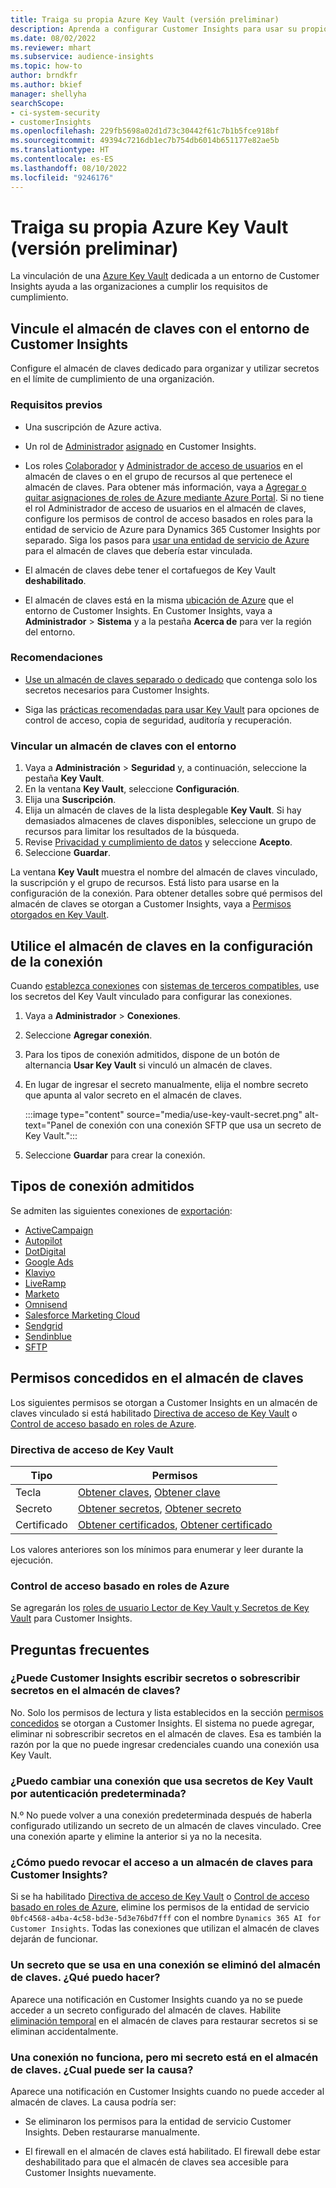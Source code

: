 ```yaml
---
title: Traiga su propia Azure Key Vault (versión preliminar)
description: Aprenda a configurar Customer Insights para usar su propio Azure Key Vault para gestionar secretos.
ms.date: 08/02/2022
ms.reviewer: mhart
ms.subservice: audience-insights
ms.topic: how-to
author: brndkfr
ms.author: bkief
manager: shellyha
searchScope:
- ci-system-security
- customerInsights
ms.openlocfilehash: 229fb5698a02d1d73c30442f61c7b1b5fce918bf
ms.sourcegitcommit: 49394c7216db1ec7b754db6014b651177e82ae5b
ms.translationtype: HT
ms.contentlocale: es-ES
ms.lasthandoff: 08/10/2022
ms.locfileid: "9246176"
---
```

# <a name="bring-your-own-azure-key-vault-preview"></a>Traiga su propia Azure Key Vault (versión preliminar)

La vinculación de una [Azure Key Vault](/azure/key-vault/general/basic-concepts) dedicada a un entorno de Customer Insights ayuda a las organizaciones a cumplir los requisitos de cumplimiento.

## <a name="link-the-key-vault-to-the-customer-insights-environment"></a>Vincule el almacén de claves con el entorno de Customer Insights

Configure el almacén de claves dedicado para organizar y utilizar secretos en el límite de cumplimiento de una organización.

### <a name="prerequisites"></a>Requisitos previos

- Una suscripción de Azure activa.

- Un rol de [Administrador](permissions.md#admin) [asignado](permissions.md#add-users) en Customer Insights.

- Los roles [Colaborador](/azure/role-based-access-control/built-in-roles#contributor) y [Administrador de acceso de usuarios](/azure/role-based-access-control/built-in-roles#user-access-administrator) en el almacén de claves o en el grupo de recursos al que pertenece el almacén de claves. Para obtener más información, vaya a [Agregar o quitar asignaciones de roles de Azure mediante Azure Portal](/azure/role-based-access-control/role-assignments-portal). Si no tiene el rol Administrador de acceso de usuarios en el almacén de claves, configure los permisos de control de acceso basados en roles para la entidad de servicio de Azure para Dynamics 365 Customer Insights por separado. Siga los pasos para [usar una entidad de servicio de Azure](connect-service-principal.md) para el almacén de claves que debería estar vinculada.

- El almacén de claves debe tener el cortafuegos de Key Vault **deshabilitado**.

- El almacén de claves está en la misma [ubicación de Azure](https://azure.microsoft.com/global-infrastructure/geographies/#overview) que el entorno de Customer Insights. En Customer Insights, vaya a **Administrador** > **Sistema** y a la pestaña **Acerca de** para ver la región del entorno.

### <a name="recommendations"></a>Recomendaciones

- [Use un almacén de claves separado o dedicado](/azure/key-vault/general/best-practices#why-we-recommend-separate-key-vaults) que contenga solo los secretos necesarios para Customer Insights.

- Siga las [prácticas recomendadas para usar Key Vault](/azure/key-vault/general/best-practices#turn-on-logging) para opciones de control de acceso, copia de seguridad, auditoría y recuperación.

### <a name="link-a-key-vault-to-the-environment"></a>Vincular un almacén de claves con el entorno

1. Vaya a **Administración** > **Seguridad** y, a continuación, seleccione la pestaña **Key Vault**.
1. En la ventana **Key Vault**, seleccione **Configuración**.
1. Elija una **Suscripción**.
1. Elija un almacén de claves de la lista desplegable **Key Vault**. Si hay demasiados almacenes de claves disponibles, seleccione un grupo de recursos para limitar los resultados de la búsqueda.
1. Revise [Privacidad y cumplimiento de datos](connections.md#data-privacy-and-compliance) y seleccione **Acepto**.
1. Seleccione **Guardar**.

La ventana **Key Vault** muestra el nombre del almacén de claves vinculado, la suscripción y el grupo de recursos. Está listo para usarse en la configuración de la conexión.
Para obtener detalles sobre qué permisos del almacén de claves se otorgan a Customer Insights, vaya a [Permisos otorgados en Key Vault](#permissions-granted-on-the-key-vault).

## <a name="use-the-key-vault-in-the-connection-setup"></a>Utilice el almacén de claves en la configuración de la conexión

Cuando [establezca conexiones](connections.md) con [sistemas de terceros compatibles](#supported-connection-types), use los secretos del Key Vault vinculado para configurar las conexiones.

1. Vaya a **Administrador** > **Conexiones**.
1. Seleccione **Agregar conexión**.
1. Para los tipos de conexión admitidos, dispone de un botón de alternancia **Usar Key Vault** si vinculó un almacén de claves.
1. En lugar de ingresar el secreto manualmente, elija el nombre secreto que apunta al valor secreto en el almacén de claves.

   :::image type="content" source="media/use-key-vault-secret.png" alt-text="Panel de conexión con una conexión SFTP que usa un secreto de Key Vault.":::

1. Seleccione **Guardar** para crear la conexión.

## <a name="supported-connection-types"></a>Tipos de conexión admitidos

Se admiten las siguientes conexiones de [exportación](export-destinations.md):

* [ActiveCampaign](export-active-campaign.md)
* [Autopilot](export-autopilot.md)
* [DotDigital](export-dotdigital.md)
* [Google Ads](export-google-ads.md)
* [Klaviyo](export-klaviyo.md)
* [LiveRamp](export-liveramp.md)
* [Marketo](export-marketo.md)
* [Omnisend](export-omnisend.md)
* [Salesforce Marketing Cloud](export-salesforce.md)
* [Sendgrid](export-sendgrid.md)
* [Sendinblue](export-sendinblue.md)
* [SFTP](export-sftp.md)

## <a name="permissions-granted-on-the-key-vault"></a>Permisos concedidos en el almacén de claves

Los siguientes permisos se otorgan a Customer Insights en un almacén de claves vinculado si está habilitado [Directiva de acceso de Key Vault](/azure/key-vault/general/assign-access-policy?tabs=azure-portal) o [Control de acceso basado en roles de Azure](/azure/key-vault/general/rbac-guide?tabs=azure-cli).

### <a name="key-vault-access-policy"></a>Directiva de acceso de Key Vault

| Tipo        | Permisos          |
| ----------- | -------------------- |
| Tecla         | [Obtener claves](/rest/api/keyvault/keys/get-keys/get-keys), [Obtener clave](/rest/api/keyvault/keys/get-key/get-key)                                 |
| Secreto      | [Obtener secretos](/rest/api/keyvault/secrets/get-secrets/get-secrets), [Obtener secreto](/rest/api/keyvault/secrets/get-secret/get-secret)                     |
| Certificado | [Obtener certificados](/rest/api/keyvault/certificates/get-certificates/get-certificates), [Obtener certificado](/rest/api/keyvault/certificates/get-certificate/get-certificate) |

Los valores anteriores son los mínimos para enumerar y leer durante la ejecución.

### <a name="azure-role-based-access-control"></a>Control de acceso basado en roles de Azure

Se agregarán los [roles de usuario Lector de Key Vault y Secretos de Key Vault](/azure/key-vault/general/rbac-guide?tabs=azure-cli) para Customer Insights.

## <a name="frequently-asked-questions"></a>Preguntas frecuentes

### <a name="can-customer-insights-write-secrets-or-overwrite-secrets-into-the-key-vault"></a>¿Puede Customer Insights escribir secretos o sobrescribir secretos en el almacén de claves?

No. Solo los permisos de lectura y lista establecidos en la sección [permisos concedidos](#permissions-granted-on-the-key-vault) se otorgan a Customer Insights. El sistema no puede agregar, eliminar ni sobrescribir secretos en el almacén de claves. Esa es también la razón por la que no puede ingresar credenciales cuando una conexión usa Key Vault.

### <a name="can-i-change-a-connection-from-using-key-vault-secrets-to-default-authentication"></a>¿Puedo cambiar una conexión que usa secretos de Key Vault por autenticación predeterminada?

N.º No puede volver a una conexión predeterminada después de haberla configurado utilizando un secreto de un almacén de claves vinculado. Cree una conexión aparte y elimine la anterior si ya no la necesita.

### <a name="how-can-i-revoke-access-to-a-key-vault-for-customer-insights"></a>¿Cómo puedo revocar el acceso a un almacén de claves para Customer Insights?

Si se ha habilitado [Directiva de acceso de Key Vault](/azure/key-vault/general/assign-access-policy?tabs=azure-portal) o [Control de acceso basado en roles de Azure](/azure/key-vault/general/rbac-guide?tabs=azure-cli), elimine los permisos de la entidad de servicio `0bfc4568-a4ba-4c58-bd3e-5d3e76bd7fff` con el nombre `Dynamics 365 AI for Customer Insights`. Todas las conexiones que utilizan el almacén de claves dejarán de funcionar.

### <a name="a-secret-thats-used-in-a-connection-got-removed-from-the-key-vault-what-can-i-do"></a>Un secreto que se usa en una conexión se eliminó del almacén de claves. ¿Qué puedo hacer?

Aparece una notificación en Customer Insights cuando ya no se puede acceder a un secreto configurado del almacén de claves. Habilite [eliminación temporal](/azure/key-vault/general/soft-delete-overview) en el almacén de claves para restaurar secretos si se eliminan accidentalmente.

### <a name="a-connection-doesnt-work-but-my-secret-is-in-the-key-vault-what-might-be-the-cause"></a>Una conexión no funciona, pero mi secreto está en el almacén de claves. ¿Cual puede ser la causa?

Aparece una notificación en Customer Insights cuando no puede acceder al almacén de claves. La causa podría ser:

- Se eliminaron los permisos para la entidad de servicio Customer Insights. Deben restaurarse manualmente.

- El firewall en el almacén de claves está habilitado. El firewall debe estar deshabilitado para que el almacén de claves sea accesible para Customer Insights nuevamente.
